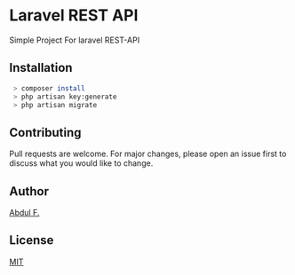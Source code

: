 # Laravel REST API

Simple Project For laravel REST-API

## Installation

```bash
 > composer install 
 > php artisan key:generate
 > php artisan migrate
```

## Contributing
Pull requests are welcome. For major changes, please open an issue first to discuss what you would like to change.

## Author
[Abdul F.](http://linkedin.com/in/abdulfatahhikami/)

## License
[MIT](https://choosealicense.com/licenses/mit/)